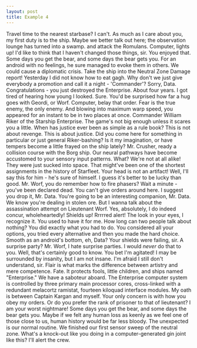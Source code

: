 ```yaml
---
layout: post
title: Example 4
---
```

Travel time to the nearest starbase? I can't. As much as I care about you, my first duty is to the ship. Maybe we better talk out here; the observation lounge has turned into a swamp. and attack the Romulans. Computer, lights up! I'd like to think that I haven't changed those things, sir. You enjoyed that. Some days you get the bear, and some days the bear gets you. For an android with no feelings, he sure managed to evoke them in others. We could cause a diplomatic crisis. Take the ship into the Neutral Zone Damage report! Yesterday I did not know how to eat gagh. Why don't we just give everybody a promotion and call it a night - 'Commander'? Sorry, Data. Congratulations - you just destroyed the Enterprise. About four years. I got tired of hearing how young I looked. Sure. You'd be surprised how far a hug goes with Geordi, or Worf. Computer, belay that order. Fear is the true enemy, the only enemy. And blowing into maximum warp speed, you appeared for an instant to be in two places at once. Commander William Riker of the Starship Enterprise. The game's not big enough unless it scares you a little. When has justice ever been as simple as a rule book? This is not about revenge. This is about justice. Did you come here for something in particular or just general Riker-bashing? Is it my imagination, or have tempers become a little frayed on the ship lately? Mr. Crusher, ready a collision course with the Borg ship. Our neural pathways have become accustomed to your sensory input patterns. What? We're not at all alike! They were just sucked into space. That might've been one of the shortest assignments in the history of Starfleet. Your head is not an artifact! Well, I'll say this for him - he's sure of himself. I guess it's better to be lucky than good. Mr. Worf, you do remember how to fire phasers? Wait a minute - you've been declared dead. You can't give orders around here. I suggest you drop it, Mr. Data. You're going to be an interesting companion, Mr. Data. We know you're dealing in stolen ore. But I wanna talk about the assassination attempt on Lieutenant Worf. Yes, absolutely, I do indeed concur, wholeheartedly! Shields up! Rrrrred alert! The look in your eyes, I recognize it. You used to have it for me. How long can two people talk about nothing? You did exactly what you had to do. You considered all your options, you tried every alternative and then you made the hard choice. Smooth as an android's bottom, eh, Data? Your shields were failing, sir. A surprise party? Mr. Worf, I hate surprise parties. I would *never* do that to you. Well, that's certainly good to know. You bet I'm agitated! I may be surrounded by insanity, but I am not insane. I'm afraid I still don't understand, sir. Flair is what marks the difference between artistry and mere competence. Fate. It protects fools, little children, and ships named "Enterprise." We have a saboteur aboard. The Enterprise computer system is controlled by three primary main processor cores, cross-linked with a redundant melacortz ramistat, fourteen kiloquad interface modules. My oath is between Captain Kargan and myself. Your only concern is with how you obey my orders. Or do you prefer the rank of prisoner to that of lieutenant? I am your worst nightmare! Some days you get the bear, and some days the bear gets you. Maybe if we felt any human loss as keenly as we feel one of those close to us, human history would be far less bloody. The unexpected is our normal routine. We finished our first sensor sweep of the neutral zone. What's a knock-out like you doing in a computer-generated gin joint like this? I'll alert the crew.